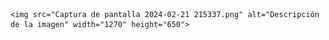 <!DOCTYPE html>
<html lang="es">
<head>
    <meta charset="UTF-8">
    <meta name="viewport" content="width=device-width, initial-scale=1.0">
    <title>Día Especial<3</title>
</head>
<body>

    <img src="Captura de pantalla 2024-02-21 215337.png" alt="Descripción de la imagen" width="1270" height="650">

</body>
</html>
